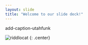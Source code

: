 ```yaml
---
layout: slide
title: "Welcome to our slide deck!"
---
```


add-caption-utahfunk

![riddlocat](https://octodex.github.com/images/riddlocat.png)
{: .center}
